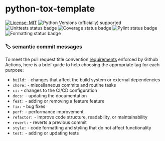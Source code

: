 # python-tox-template

[![License: MIT](https://img.shields.io/badge/License-MIT-blue.svg?labelColor=30363D&color=fccccc)](LICENSE)
![Python Versions (officially) supported](https://img.shields.io/pypi/pyversions/ahlbatross.svg?labelColor=30363D&color=fccccc)
![Unittests status badge](https://github.com/OLILHR/python-tox-template/workflows/Unittesting/badge.svg)
![Coverage status badge](https://github.com/OLILHR/python-tox-template/workflows/Coverage/badge.svg)
![Pylint status badge](https://github.com/OLILHR/python-tox-template/workflows/Linting/badge.svg)
![Formatting status badge](https://github.com/OLILHR/python-tox-template/workflows/Formatting/badge.svg)

### 🏷️ semantic commit messages

To meet the pull request title convention [requirements](https://github.com/OLILHR/python-tox-template/blob/main/.github/workflows/conventional-commit-validation.yml) 
enforced by Github Actions, here is a brief guide to help choosing the appropriate tag for each purpose:

- `build:` - changes that affect the build system or external dependencies
- `chore:` - miscellaneous commits and routine tasks
- `ci:` - changes to the CI/CD configuration
- `docs:` - updating the documentation
- `feat:` - adding or removing a feature feature
- `fix:` - bug fixes
- `perf:` - performance improvement
- `refactor:` - improve code structure, readability, or maintainability
- `revert:` - reverts a previous commit
- `style:` - code formatting and styling that do not affect functionality
- `test:` - adding or updating tests